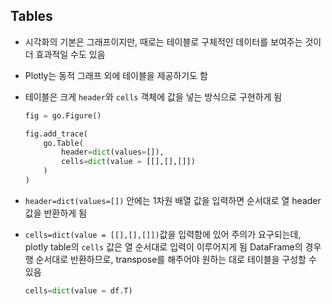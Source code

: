 ## Tables

- 시각화의 기본은 그래프이지만, 때로는 테이블로 구체적인 데이터를 보여주는 것이 더 효과적일 수도 있음

- Plotly는 동적 그래프 외에 테이블을 제공하기도 함

- 테이블은 크게 `header`와 `cells` 객체에 값을 넣는 방식으로 구현하게 됨

  ```python
  fig = go.Figure()
  
  fig.add_trace(
      go.Table(
          header=dict(values=[]),
          cells=dict(value = [[],[],[]])
      )
  )
  ```

- `header=dict(values=[])` 안에는 1차원 배열 값을 입력하면 순서대로 열 header 값을 반환하게 됨

- `cells=dict(value = [[],[],[]])`값을 입력함에 있어 주의가 요구되는데, plotly table의 `cells` 값은 열 순서대로 입력이 이루어지게 됨
  DataFrame의 경우 행 순서대로 반환하므로, transpose를 해주어야 원하는 대로 테이블을 구성할 수 있음

  ```python
  cells=dict(value = df.T)
  ```

  

